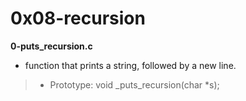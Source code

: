 # 0x08-recursion

**0-puts_recursion.c**
* function that prints a string, followed by a new line.

> * Prototype: void _puts_recursion(char *s);

